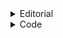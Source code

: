 <details>
<summary>Editorial</summary>
<br>
As we know , sum of first **N** numbers is <strong>N * (N + 1) / 2</strong> , let's call it sum1 . If we take the sum of the given <strong>N - 1</strong> numbers , let's call it sum2 . <br>
Now , sum1 = sum2 + missing number , so missing numbers -> sum1 - sum 2 .
</details>
<details>
<summary>Code</summary>
	
	#include<bits/stdc++.h>
	#define ll long long 
	using namespace std;
 
	int main() {
	
	ios_base::sync_with_stdio(false); 
	cin.tie(NULL);
	
	    ll n; cin >> n;
	    ll sum = 0;
	    for (ll i = 0; i < n-1; i++) {
	      ll x; cin >> x;
	      sum += x;
	    }
	    ll sum2 = n * (n+1);
	    sum2 /= 2;
	    cout << (sum2 - sum);
	}
</details>
